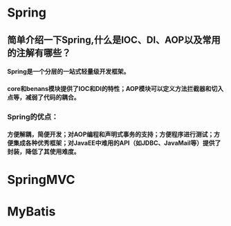 # Spring
## 简单介绍一下Spring,什么是IOC、DI、AOP以及常用的注解有哪些？
#### Spring是一个分层的一站式轻量级开发框架。
#### core和benans模块提供了IOC和DI的特性；AOP模块可以定义方法拦截器和切入点等，减弱了代码的耦合。
### Spring的优点：
#### 方便解耦，简便开发；对AOP编程和声明式事务的支持；方便程序进行测试；方便集成各种优秀框架；对JavaEE中难用的API（如JDBC、JavaMail等）提供了封装，降低了其使用难度。




# SpringMVC

# MyBatis
